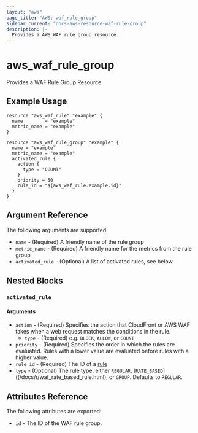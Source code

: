 ```yaml
---
layout: "aws"
page_title: "AWS: waf_rule_group"
sidebar_current: "docs-aws-resource-waf-rule-group"
description: |-
  Provides a AWS WAF rule group resource.
---
```


# aws_waf_rule_group

Provides a WAF Rule Group Resource

## Example Usage

```hcl
resource "aws_waf_rule" "example" {
  name        = "example"
  metric_name = "example"
}

resource "aws_waf_rule_group" "example" {
  name = "example"
  metric_name = "example"
  activated_rule {
    action {
      type = "COUNT"
    }
    priority = 50
    rule_id = "${aws_waf_rule.example.id}"
  }
}
```

## Argument Reference

The following arguments are supported:

* `name` - (Required) A friendly name of the rule group
* `metric_name` - (Required) A friendly name for the metrics from the rule group
* `activated_rule` - (Optional) A list of activated rules, see below

## Nested Blocks

### `activated_rule`

#### Arguments

* `action` - (Required) Specifies the action that CloudFront or AWS WAF takes when a web request matches the conditions in the rule.
  * `type` - (Required) e.g. `BLOCK`, `ALLOW`, or `COUNT`
* `priority` - (Required) Specifies the order in which the rules are evaluated. Rules with a lower value are evaluated before rules with a higher value.
* `rule_id` - (Required) The ID of a [rule](/docs/r/waf_rule.html)
* `type` - (Optional) The rule type, either [`REGULAR`](/docs/r/waf_rule.html), [`RATE_BASED`]((/docs/r/waf_rate_based_rule.html), or `GROUP`. Defaults to `REGULAR`.

## Attributes Reference

The following attributes are exported:

* `id` - The ID of the WAF rule group.
